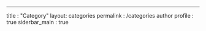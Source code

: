 ---
title : "Category"
layout: categories
permalink : /categories
author profile : true
siderbar_main : true
